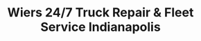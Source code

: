 ---
title: "Wiers 24/7 Truck Repair & Fleet Service Indianapolis"
url: /indianapolis/wiers-24-7-truck-repair-und-fleet-service-indianapolis/
shop: Autowerkstatt
---